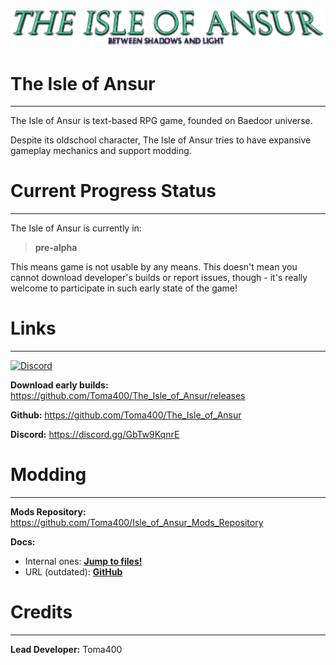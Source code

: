 ![3YNAR1d_20x](core/assets/visuals/logo.png)

# The Isle of Ansur

---

The Isle of Ansur is text-based RPG game, founded on Baedoor universe.

Despite its oldschool character, The Isle of Ansur tries to have expansive gameplay 
mechanics and support modding.

# Current Progress Status

---

The Isle of Ansur is currently in:

> **pre-alpha** 

This means game is not usable by any means. This doesn't mean you cannot download
developer's builds or report issues, though - it's really welcome to participate in
such early state of the game!

# Links

---

[![Discord](https://img.shields.io/badge/Discord-Join%20our%20server!-7289da.svg?longCache=true&style=for-the-badge)](https://discord.gg/GbTw9KqnrE)

**Download early builds:** https://github.com/Toma400/The_Isle_of_Ansur/releases

**Github:** https://github.com/Toma400/The_Isle_of_Ansur

**Discord:** https://discord.gg/GbTw9KqnrE

# Modding

---

**Mods Repository:** https://github.com/Toma400/Isle_of_Ansur_Mods_Repository

**Docs:**
- Internal ones: [**Jump to files!**](docs/introduction.md)
- URL (outdated): [**GitHub**](https://github.com/Toma400/The_Isle_of_Ansur/wiki/Main-Mod-Types)

# Credits

---

**Lead Developer:** Toma400